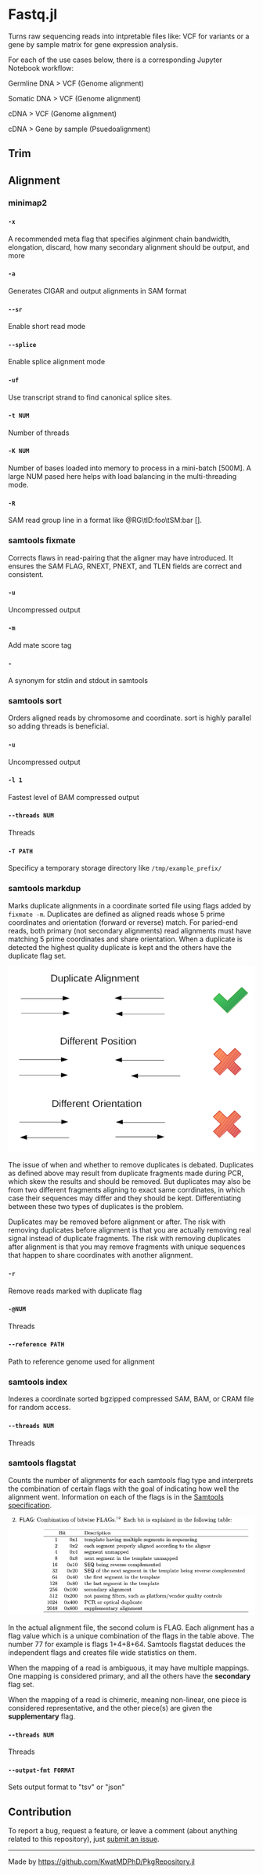 # Fastq.jl

Turns raw sequencing reads into intpretable files like: VCF for variants or a gene by sample matrix for gene expression analysis.

For each of the use cases below, there is a corresponding Jupyter Notebook workflow:

Germline DNA > VCF (Genome alignment)

Somatic DNA > VCF (Genome alignment)

cDNA > VCF (Genome alignment)

cDNA > Gene by sample (Psuedoalignment)

## Trim



## Alignment

### minimap2

#### `-x ` 
A recommended meta flag that specifies alginment chain bandwidth, elongation, discard, how many secondary alignment should be output, and more

#### `-a` 
Generates CIGAR and output alignments in SAM format

#### `--sr` 
Enable short read mode

#### `--splice` 
Enable splice alignment mode

#### `-uf`
Use transcript strand to find canonical splice sites. 

#### `-t NUM`
Number of threads

#### `-K NUM`
Number of bases loaded into memory to process in a mini-batch [500M]. A large NUM pased here helps with load balancing in the multi-threading mode.

#### `-R`
SAM read group line in a format like @RG\\tID:foo\\tSM:bar [].

### samtools fixmate

Corrects flaws in read-pairing that the aligner may have introduced. It ensures the SAM FLAG, RNEXT, PNEXT, and TLEN fields are correct and consistent.

#### `-u`
Uncompressed output

#### `-m`
Add mate score tag

#### `-` 
A synonym for stdin and stdout in samtools

### samtools sort

Orders aligned reads by chromosome and coordinate. sort is highly parallel so adding threads is beneficial.

#### `-u`
Uncompressed output

#### `-l 1`
Fastest level of BAM compressed output

#### `--threads NUM`
Threads

#### `-T PATH`
Specificy a temporary storage directory like `/tmp/example_prefix/`

### samtools markdup

Marks duplicate alignments in a coordinate sorted file using flags added by `fixmate -m`. Duplicates are defined as aligned reads whose 5 prime coordinates and orientation (forward or reverse) match. For paried-end reads, both primary (not secondary alignments) read alignments must have matching 5 prime coordinates and share orientation. When a duplicate is detected the highest quality duplicate is kept and the others have the duplicate flag set.

![duplicate](stuff/duplicate.png)

The issue of when and whether to remove duplicates is debated. Duplicates as defined above may result from duplicate fragments made during PCR, which skew the results and should be removed. But duplicates may also be from two different fragments aligning to exact same corrdinates, in which case their sequences may differ and they should be kept. Differentiating between these two types of duplicates is the problem.  

Duplicates may be removed before alignment or after. The risk with removing duplicates before alignment is that you are actually removing real signal instead of duplicate fragments. The risk with removing duplicates after alignment is that you may remove fragments with unique sequences that happen to share coordinates with another alignment.

#### `-r`
Remove reads marked with duplicate flag

#### `-@NUM`
Threads

#### `--reference PATH`
Path to reference genome used for alignment

### samtools index

Indexes a coordinate sorted bgzipped compressed SAM, BAM, or CRAM file for random access.

#### `--threads NUM`
Threads

### samtools flagstat

Counts the number of alignments for each samtools flag type and interprets the combination of certain flags with the goal of indicating how well the alignment went. Information on each of the flags is in the [Samtools specification](https://samtools.github.io/hts-specs/SAMv1.pdf).

![flags](stuff/flag.png)

In the actual alignment file, the second colum is FLAG. Each alignment has a flag value which is a unique combination of the flags in the table above. The number 77 for example is flags 1+4+8+64. Samtools flagstat deduces the independent flags and creates file wide statistics on them.

When the mapping of a read is ambiguous, it may have multiple mappings. One mapping is considered primary, and all the others have the __secondary__ flag set.

When the mapping of a read is chimeric, meaning non-linear, one piece is considered representative, and the other piece(s) are given the __supplementary__ flag.

#### `--threads NUM`
Threads

#### `--output-fmt FORMAT`
Sets output format to "tsv" or "json"

## Contribution

To report a bug, request a feature, or leave a comment (about anything related to this repository), just [submit an issue](https://github.com/KatharineME/Fastq.jl.jl/issues/new/choose).

---

Made by https://github.com/KwatMDPhD/PkgRepository.jl
